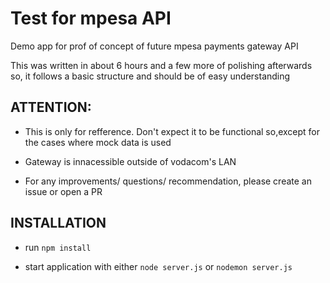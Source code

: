 # Test for mpesa API

Demo app for prof of concept of future mpesa payments gateway API

This was written in about 6  hours and a few more of polishing afterwards so, it follows a basic structure and should be of easy understanding

## ATTENTION:

- This is only for refference.  Don't expect it  to be functional so,except for the cases where mock data is used

- Gateway is innacessible outside of vodacom's LAN 

- For any improvements/ questions/ recommendation, please create an issue or open a PR

## INSTALLATION

- run `npm install`

- start application with either `node server.js` or `nodemon server.js`